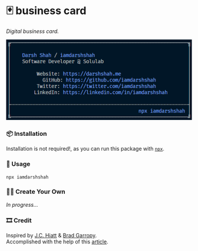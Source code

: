 # 🃏 business card

_Digital business card._

![business card][card]

### 📦 Installation

Installation is not required!, as you can run this package with [`npx`][npx].

### 🥑 Usage

```
npx iamdarshshah
```

### 🕺🏼 Create Your Own

_In progress..._

### 🎞 Credit

Inspired by [J.C. Hiatt][jc] & [Brad Garropy][bg].  
Accomplished with the help of this [article][article].

[card]: images/business-card.png
[npx]: https://npmjs.com/package/npx
[jc]: https://twitter.com/jchiatt/status/1251700185840918531
[bg]: https://twitter.com/bradgarropy
[article]:
  https://medium.com/@natterstefan/how-to-create-your-personal-npm-business-card-816dfc66ca8
